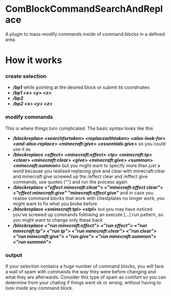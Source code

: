 ComBlockCommandSearchAndReplace
==========
A plugin to mass-modify commands inside of command blocks in a defined area.

How it works
==================
### create selection
* **_/bp1_** while pointing at the desired block or submit its coordinates
* **_/bp1 <<x>x> <<y>y> <<z>z>_**
* **_/bp2_**
* **_/bp2 <<x>x> <<y>y> <<z>z>_**

### modify commands
This is where things turn complicated.
The basic syntax looks like this
* **_/blockreplace <<a>searchfortoken> <<a>replacewithtoken> <<a>also-look-for> <<a>and-also-replace> <<a>minecraft:give> <<a>essentials:give>_**
so you could use it as
* **_/blockreplace <<a>effect> <<a>minecraft:effect> <<a>tp> <<a>minecraft:tp> <<a>clear> <<a>minecraft:clear> <<a>give> <<a>minecraft:give> <<a>summon> <<a>minecraft:summon>_**
but you might want to specify more than just a word because you realised replacing give and clear with minecraft:clear and minecraft:give screwed up the /effect clear and /effect give commands, use quotes ("") and run the process again
* **_/blockreplace <<a>"effect minecraft:clear"> <<a>"minecraft:effect clear"> <<a>"effect minecraft:give" "minecraft:effect give"_**
and in case you realise command blocks that work with chestplates no longer work, you might want to fix what you broke before
* **_/blockreplace <<a>sminecraft:tpl> <<a>stpl>_**
but you may have noticed you've screwed up commands following an execute [...] run pattern, so you might want to change only these back
* **_/blockreplace <<a>"run minecraft:effect"> <<a>"run effect"> <<a>"run minecraft:tp"> <<a>"run tp"> <<a>"run minecraft:clear"> <<a>"run clear"> <<a>"run minecraft:give"> <<a>"run give"> <<a>"run minecraft:summon"> <<a>"run summon">_**


### output
If your selection contains a huge number of command blocks, you will face a wall of spam with commands the way they were before changing and what they are afterwards.
Consider this type of spam as comfort so you can determine from your chatlog if things went ok or wrong, without having to look inside any command block.